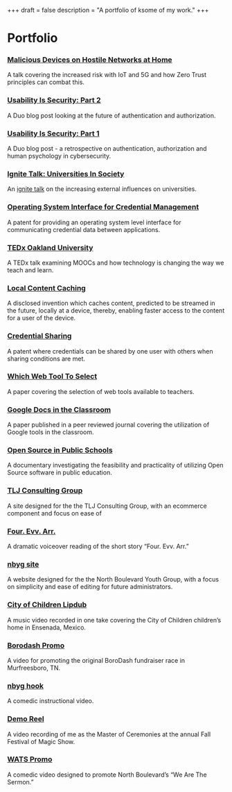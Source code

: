 +++
draft = false
description = "A portfolio of ksome of my work."
+++

<h1>Portfolio</h1>

### [Malicious Devices on Hostile Networks at Home](https://blog.eldrid.ge/2019/05/04/thotcon-malicious-devices/) ###
A talk covering the increased risk with IoT and 5G and how Zero Trust principles can combat this.

### [Usability Is Security: Part 2](https://duo.com/blog/usability-is-security-the-future) ###
A Duo blog post looking at the future of authentication and authorization.

### [Usability Is Security: Part 1](https://duo.com/blog/part-1-usability-is-security) ###
A Duo blog post - a retrospective on authentication, authorization and human psychology in cybersecurity.

### [Ignite Talk: Universities In Society](https://www.youtube.com/watch?v=fceGFd0sr2w) ###
An [ignite talk](http://www.ignitetalks.io/) on the increasing external influences on universities.

### [Operating System Interface for Credential Management](https://patents.google.com/patent/US9825934B1/) ###
A patent for providing an operating system level interface for communicating credential data between applications.

### [TEDx Oakland University](https://www.youtube.com/watch?v=pLpEDr7WkOI) ###
A TEDx talk examining MOOCs and how technology is changing the way we teach and learn.

### [Local Content Caching](http://www.tdcommons.org/dpubs_series/63/) ###
A disclosed invention which caches content, predicted to be streamed in the future, locally at a device, thereby, enabling faster access to the content for a user of the device.

### [Credential Sharing](https://patents.google.com/patent/US20150278510A1/) ###
A patent where credentials can be shared by one user with others when sharing conditions are met.

### [Which Web Tool To Select](/files/webtool.pdf) ###
A paper covering the selection of web tools available to teachers.

### [Google Docs in the Classroom](/files/googledocs.pdf) ###
A paper published in a peer reviewed journal covering the utilization of
Google tools in the classroom.

### [Open Source in Public Schools](https://www.youtube.com/watch?v=P0o_ocS-2UY) ###
A documentary investigating the feasibility and practicality of utilizing Open Source software in
public education.


### [TLJ Consulting Group](https://web.archive.org/web/20141218074640/http://tljconsultinggroup.com/) ###
A site designed for the the TLJ Consulting Group, with an ecommerce component and focus on ease of

### [Four. Evv. Arr.](https://soundcloud.com/eldridgea/four-evv-arr) ###
A dramatic voiceover reading of the short story “Four. Evv. Arr.”

### [nbyg site](http://www.nbyg.org/) ###
A website designed for the the North Boulevard Youth Group, with a focus
on simplicity and ease of editing for future administrators.

### [City of Children Lipdub](https://www.youtube.com/watch?v=DMLwFUVpZT0) ###
A music video recorded in one take covering the City of Children
children’s home in Ensenada, Mexico.

### [Borodash Promo](https://www.youtube.com/watch?v=scgDmbz-Kbs) ###
A video for promoting the original BoroDash fundraiser race in Murfreesboro, TN.

### [nbyg hook](https://www.youtube.com/watch?v=m-G_VPpxdb0) ###
A comedic instructional video.

### [Demo Reel](https://www.youtube.com/watch?v=Zfdb_WUQ_jE) ###
A video recording of me as the Master of Ceremonies at the annual Fall
Festival of Magic Show.

### [WATS Promo](https://www.youtube.com/watch?v=xpUZA0RoeOI) ###
A comedic video designed to promote North Boulevard’s “We Are The Sermon.”





